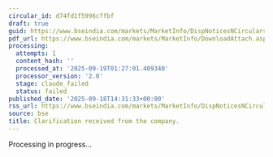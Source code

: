 ```yaml
---
circular_id: d74fd1f5996cffbf
draft: true
guid: https://www.bseindia.com/markets/MarketInfo/DispNoticesNCirculars.aspx?Noticeid={8F1BE2AB-DD5F-4069-B0D1-BF23DAE418BC}&noticeno=20250918-56&dt=09/18/2025&icount=56&totcount=63&flag=0
pdf_url: https://www.bseindia.com/markets/MarketInfo/DownloadAttach.aspx?id=20250918-56&attachedId=8fa31b07-b5e1-4e27-ae20-27fbc26317bc
processing:
  attempts: 1
  content_hash: ''
  processed_at: '2025-09-19T01:27:01.409340'
  processor_version: '2.0'
  stage: claude_failed
  status: failed
published_date: '2025-09-18T14:31:33+00:00'
rss_url: https://www.bseindia.com/markets/MarketInfo/DispNoticesNCirculars.aspx?Noticeid={8F1BE2AB-DD5F-4069-B0D1-BF23DAE418BC}&noticeno=20250918-56&dt=09/18/2025&icount=56&totcount=63&flag=0
source: bse
title: Clarification received from the company.
---
```


Processing in progress...